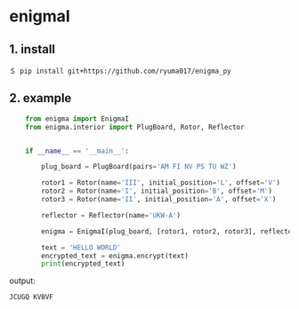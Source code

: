 # enigmaI

## 1. install
    ＄ pip install git+https://github.com/ryuma017/enigma_py

## 2. example
```python
    from enigma import EnigmaI
    from enigma.interior import PlugBoard, Rotor, Reflector


    if __name__ == '__main__':

        plug_board = PlugBoard(pairs='AM FI NV PS TU WZ')

        rotor1 = Rotor(name='III', initial_position='L', offset='V')
        rotor2 = Rotor(name='I', initial_position='B', offset='M')
        rotor3 = Rotor(name='II', initial_position='A', offset='X')

        reflector = Reflector(name='UKW-A')

        enigma = EnigmaI(plug_board, [rotor1, rotor2, rotor3], reflector)

        text = 'HELLO WORLD'
        encrypted_text = enigma.encrypt(text)
        print(encrypted_text)
```
output:
```zsh
JCUGQ KVBVF
```